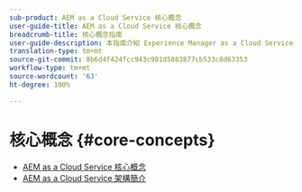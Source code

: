 ```yaml
---
sub-product: AEM as a Cloud Service 核心概念
user-guide-title: AEM as a Cloud Service 核心概念
breadcrumb-title: 核心概念指南
user-guide-description: 本指南介紹 Experience Manager as a Cloud Service 的核心概念，包括新服務的架構。
translation-type: tm+mt
source-git-commit: 8b6d4f424fcc943c981d5883877cb533c8d63353
workflow-type: tm+mt
source-wordcount: '63'
ht-degree: 100%

---
```



# 核心概念 {#core-concepts}

+ [AEM as a Cloud Service 核心概念](/help/core-concepts/home.md)
+ [AEM as a Cloud Service 架構簡介](architecture.md)
